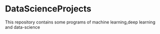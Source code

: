 # DataScienceProjects
This repository contains some programs of machine learning,deep learning and data-science
